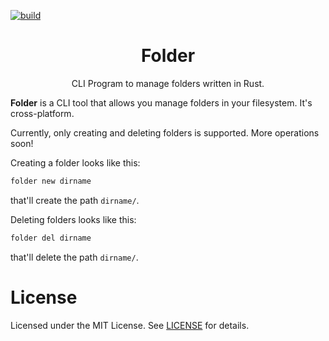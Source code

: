 [![build](https://github.com/YisusGaming/folder/actions/workflows/rust.yml/badge.svg)](https://github.com/YisusGaming/folder/actions/workflows/rust.yml)

<div align="center">
<h1>Folder</h1>

CLI Program to manage folders written in Rust.

</div>

**Folder** is a CLI tool that allows you manage folders in your filesystem. It's cross-platform.

Currently, only creating and deleting folders is supported. More operations soon!

Creating a folder looks like this:

```sh
folder new dirname
```

that'll create the path `dirname/`.

Deleting folders looks like this:

```sh
folder del dirname
```

that'll delete the path `dirname/`.

# License

Licensed under the MIT License.
See [LICENSE](LICENSE) for details.
